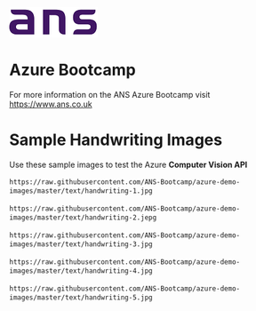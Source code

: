 ![ANS](../Images/ans_logo_small.png)
# Azure Bootcamp
For more information on the ANS Azure Bootcamp  visit https://www.ans.co.uk


# Sample Handwriting Images
Use these sample images to test the Azure **Computer Vision API**

    https://raw.githubusercontent.com/ANS-Bootcamp/azure-demo-images/master/text/handwriting-1.jpg

    https://raw.githubusercontent.com/ANS-Bootcamp/azure-demo-images/master/text/handwriting-2.jepg

    https://raw.githubusercontent.com/ANS-Bootcamp/azure-demo-images/master/text/handwriting-3.jpg

    https://raw.githubusercontent.com/ANS-Bootcamp/azure-demo-images/master/text/handwriting-4.jpg

    https://raw.githubusercontent.com/ANS-Bootcamp/azure-demo-images/master/text/handwriting-5.jpg





